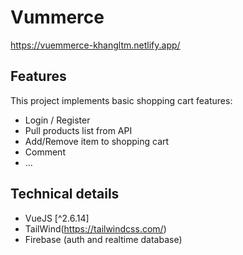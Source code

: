 # Vummerce
https://vuemmerce-khangltm.netlify.app/

## Features

This project implements basic shopping cart features:
* Login / Register
* Pull products list from API
* Add/Remove item to shopping cart
* Comment
* ...

## Technical details

* VueJS [^2.6.14]
* TailWind(https://tailwindcss.com/)
* Firebase (auth and realtime database)
